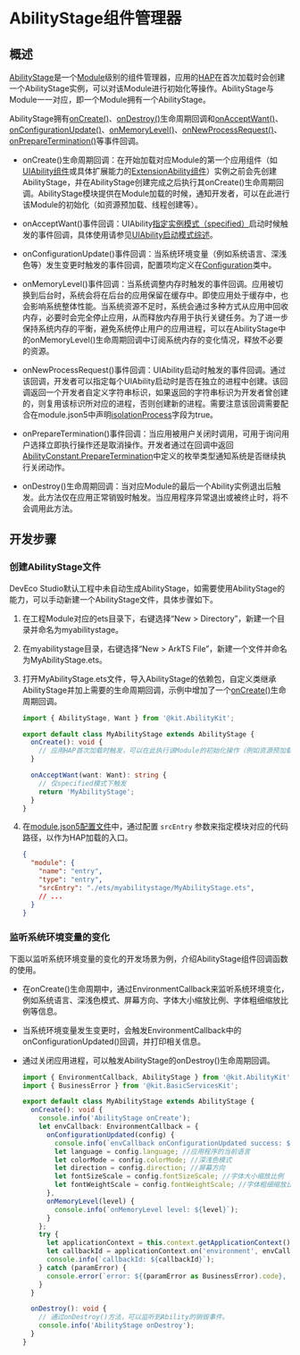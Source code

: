 # AbilityStage组件管理器

<!--Kit: Ability Kit-->
<!--Subsystem: Ability-->
<!--Owner: @zexin_c-->
<!--Designer: @li-weifeng2-->
<!--Tester: @lixueqing513-->
<!--Adviser: @huipeizi-->

## 概述

[AbilityStage](../reference/apis-ability-kit/js-apis-app-ability-abilityStage.md)是一个[Module](../quick-start/application-package-overview.md#应用的多module设计机制)级别的组件管理器，应用的[HAP](../quick-start/hap-package.md)在首次加载时会创建一个AbilityStage实例，可以对该Module进行初始化等操作。AbilityStage与Module一一对应，即一个Module拥有一个AbilityStage。

AbilityStage拥有[onCreate()](../reference/apis-ability-kit/js-apis-app-ability-abilityStage.md#oncreate)、[onDestroy()](../reference/apis-ability-kit/js-apis-app-ability-abilityStage.md#ondestroy12)生命周期回调和[onAcceptWant()](../reference/apis-ability-kit/js-apis-app-ability-abilityStage.md#onacceptwant)、[onConfigurationUpdate()](../reference/apis-ability-kit/js-apis-app-ability-abilityStage.md#onconfigurationupdate)、[onMemoryLevel()](../reference/apis-ability-kit/js-apis-app-ability-abilityStage.md#onmemorylevel)、[onNewProcessRequest()](../reference/apis-ability-kit/js-apis-app-ability-abilityStage.md#onnewprocessrequest11)、[onPrepareTermination()](../reference/apis-ability-kit/js-apis-app-ability-abilityStage.md#onpreparetermination15)等事件回调。

- onCreate()生命周期回调：在开始加载对应Module的第一个应用组件（如[UIAbility组件](../reference/apis-ability-kit/js-apis-app-ability-uiAbility.md)或具体扩展能力的[ExtensionAbility组件](../reference/apis-ability-kit/js-apis-app-ability-extensionAbility.md)）实例之前会先创建AbilityStage，并在AbilityStage创建完成之后执行其onCreate()生命周期回调。AbilityStage模块提供在Module加载的时候，通知开发者，可以在此进行该Module的初始化（如资源预加载、线程创建等）。

- onAcceptWant()事件回调：UIAbility[指定实例模式（specified）](uiability-launch-type.md#specified启动模式)启动时候触发的事件回调，具体使用请参见[UIAbility启动模式综述](uiability-launch-type.md)。

- onConfigurationUpdate()事件回调：当系统环境变量（例如系统语言、深浅色等）发生变更时触发的事件回调，配置项均定义在[Configuration](../reference/apis-ability-kit/js-apis-app-ability-configuration.md)类中。

- onMemoryLevel()事件回调：当系统调整内存时触发的事件回调。应用被切换到后台时，系统会将在后台的应用保留在缓存中。即使应用处于缓存中，也会影响系统整体性能。当系统资源不足时，系统会通过多种方式从应用中回收内存，必要时会完全停止应用，从而释放内存用于执行关键任务。为了进一步保持系统内存的平衡，避免系统停止用户的应用进程，可以在AbilityStage中的onMemoryLevel()生命周期回调中订阅系统内存的变化情况，释放不必要的资源。

- onNewProcessRequest()事件回调：UIAbility启动时触发的事件回调。通过该回调，开发者可以指定每个UIAbility启动时是否在独立的进程中创建。该回调返回一个开发者自定义字符串标识，如果返回的字符串标识为开发者曾创建的，则复用该标识所对应的进程，否则创建新的进程。需要注意该回调需要配合在module.json5中声明[isolationProcess](../quick-start/module-configuration-file.md#abilities标签)字段为true。

- onPrepareTermination()事件回调：当应用被用户关闭时调用，可用于询问用户选择立即执行操作还是取消操作。开发者通过在回调中返回[AbilityConstant.PrepareTermination](../reference/apis-ability-kit/js-apis-app-ability-abilityConstant.md#preparetermination15)中定义的枚举类型通知系统是否继续执行关闭动作。

- onDestroy()生命周期回调：当对应Module的最后一个Ability实例退出后触发。此方法仅在应用正常销毁时触发。当应用程序异常退出或被终止时，将不会调用此方法。


## 开发步骤

### 创建AbilityStage文件

DevEco Studio默认工程中未自动生成AbilityStage，如需要使用AbilityStage的能力，可以手动新建一个AbilityStage文件，具体步骤如下。


1. 在工程Module对应的ets目录下，右键选择“New &gt; Directory”，新建一个目录并命名为myabilitystage。

2. 在myabilitystage目录，右键选择“New &gt; ArkTS File”，新建一个文件并命名为MyAbilityStage.ets。

3. 打开MyAbilityStage.ets文件，导入AbilityStage的依赖包，自定义类继承AbilityStage并加上需要的生命周期回调，示例中增加了一个[onCreate()](../reference/apis-ability-kit/js-apis-app-ability-abilityStage.md#oncreate)生命周期回调。

    ```ts
    import { AbilityStage, Want } from '@kit.AbilityKit';
    
    export default class MyAbilityStage extends AbilityStage {
      onCreate(): void {
        // 应用HAP首次加载时触发，可以在此执行该Module的初始化操作（例如资源预加载、线程创建等）。
      }

      onAcceptWant(want: Want): string {
        // 仅specified模式下触发
        return 'MyAbilityStage';
      }
    }
    ```

4. 在[module.json5配置文件](../quick-start/module-configuration-file.md)中，通过配置 `srcEntry` 参数来指定模块对应的代码路径，以作为HAP加载的入口。

    ```json
    {
      "module": {
        "name": "entry",
        "type": "entry",
        "srcEntry": "./ets/myabilitystage/MyAbilityStage.ets",
        // ...
      }
    }
    ```

### 监听系统环境变量的变化

下面以监听系统环境变量的变化的开发场景为例，介绍AbilityStage组件回调函数的使用。

- 在onCreate()生命周期中，通过EnvironmentCallback来监听系统环境变化，例如系统语言、深浅色模式、屏幕方向、字体大小缩放比例、字体粗细缩放比例等信息。

- 当系统环境变量发生变更时，会触发EnvironmentCallback中的onConfigurationUpdated()回调，并打印相关信息。

- 通过关闭应用进程，可以触发AbilityStage的onDestroy()生命周期回调。

    ```ts
    import { EnvironmentCallback, AbilityStage } from '@kit.AbilityKit';
    import { BusinessError } from '@kit.BasicServicesKit';

    export default class MyAbilityStage extends AbilityStage {
      onCreate(): void {
        console.info('AbilityStage onCreate');
        let envCallback: EnvironmentCallback = {
          onConfigurationUpdated(config) {
            console.info(`envCallback onConfigurationUpdated success: ${JSON.stringify(config)}`);
            let language = config.language; //应用程序的当前语言
            let colorMode = config.colorMode; //深浅色模式
            let direction = config.direction; //屏幕方向
            let fontSizeScale = config.fontSizeScale; //字体大小缩放比例
            let fontWeightScale = config.fontWeightScale; //字体粗细缩放比例
          },
          onMemoryLevel(level) {
            console.info(`onMemoryLevel level: ${level}`);
          }
        };
        try {
          let applicationContext = this.context.getApplicationContext();
          let callbackId = applicationContext.on('environment', envCallback);
          console.info(`callbackId: ${callbackId}`);
        } catch (paramError) {
          console.error(`error: ${(paramError as BusinessError).code}, ${(paramError as BusinessError).message}`);
        }
      }

      onDestroy(): void {
        // 通过onDestroy()方法，可以监听到Ability的销毁事件。
        console.info('AbilityStage onDestroy');
      }
    }
    ```